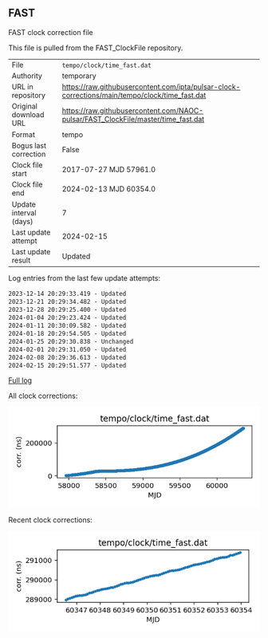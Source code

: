 
## FAST

FAST clock correction file

This file is pulled from the FAST_ClockFile repository.

|     |     |
|:--- |:--- |
| File | `tempo/clock/time_fast.dat` |
| Authority | temporary |
| URL in repository | <https://raw.githubusercontent.com/ipta/pulsar-clock-corrections/main/tempo/clock/time_fast.dat> |
| Original download URL | <https://raw.githubusercontent.com/NAOC-pulsar/FAST_ClockFile/master/time_fast.dat> |
| Format | tempo |
| Bogus last correction | False |
| Clock file start | 2017-07-27 MJD 57961.0 |
| Clock file end | 2024-02-13 MJD 60354.0 |
| Update interval (days) | 7 |
| Last update attempt | 2024-02-15 |
| Last update result | Updated |

Log entries from the last few update attempts:
```
2023-12-14 20:29:33.419 - Updated
2023-12-21 20:29:34.482 - Updated
2023-12-28 20:29:25.400 - Updated
2024-01-04 20:29:23.424 - Updated
2024-01-11 20:30:09.582 - Updated
2024-01-18 20:29:54.505 - Updated
2024-01-25 20:29:30.838 - Unchanged
2024-02-01 20:29:31.050 - Updated
2024-02-08 20:29:36.613 - Updated
2024-02-15 20:29:51.577 - Updated
```
[Full log](https://raw.githubusercontent.com/ipta/pulsar-clock-corrections/main/log/tempo/clock/time_fast.dat.log)


All clock corrections:

![plot of all clock corrections](time_fast.dat.png "All corrections")

Recent clock corrections:

![plot of recent clock corrections](time_fast.dat.short.png "Recent corrections")

